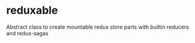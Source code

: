 # reduxable
Abstract class to create mountable redux store parts with builtin reducers and redux-sagas
